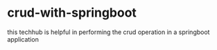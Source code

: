 # crud-with-springboot
this techhub is helpful in performing the crud operation in a springboot application
